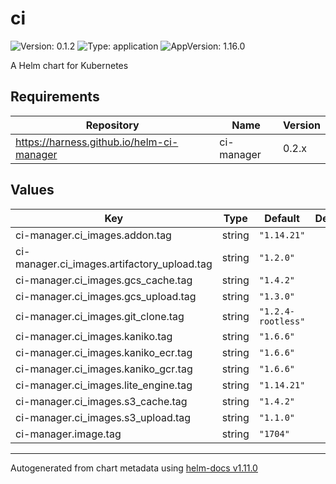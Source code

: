 # ci

![Version: 0.1.2](https://img.shields.io/badge/Version-0.1.2-informational?style=flat-square) ![Type: application](https://img.shields.io/badge/Type-application-informational?style=flat-square) ![AppVersion: 1.16.0](https://img.shields.io/badge/AppVersion-1.16.0-informational?style=flat-square)

A Helm chart for Kubernetes

## Requirements

| Repository | Name | Version |
|------------|------|---------|
| https://harness.github.io/helm-ci-manager | ci-manager | 0.2.x |

## Values

| Key | Type | Default | Description |
|-----|------|---------|-------------|
| ci-manager.ci_images.addon.tag | string | `"1.14.21"` |  |
| ci-manager.ci_images.artifactory_upload.tag | string | `"1.2.0"` |  |
| ci-manager.ci_images.gcs_cache.tag | string | `"1.4.2"` |  |
| ci-manager.ci_images.gcs_upload.tag | string | `"1.3.0"` |  |
| ci-manager.ci_images.git_clone.tag | string | `"1.2.4-rootless"` |  |
| ci-manager.ci_images.kaniko.tag | string | `"1.6.6"` |  |
| ci-manager.ci_images.kaniko_ecr.tag | string | `"1.6.6"` |  |
| ci-manager.ci_images.kaniko_gcr.tag | string | `"1.6.6"` |  |
| ci-manager.ci_images.lite_engine.tag | string | `"1.14.21"` |  |
| ci-manager.ci_images.s3_cache.tag | string | `"1.4.2"` |  |
| ci-manager.ci_images.s3_upload.tag | string | `"1.1.0"` |  |
| ci-manager.image.tag | string | `"1704"` |  |

----------------------------------------------
Autogenerated from chart metadata using [helm-docs v1.11.0](https://github.com/norwoodj/helm-docs/releases/v1.11.0)
